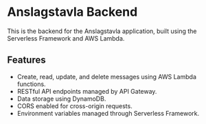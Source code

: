 # Anslagstavla Backend
This is the backend for the Anslagstavla application, built using the Serverless Framework and AWS Lambda.

## Features
- Create, read, update, and delete messages using AWS Lambda functions.
- RESTful API endpoints managed by API Gateway.
- Data storage using DynamoDB.
- CORS enabled for cross-origin requests.
- Environment variables managed through Serverless Framework.


